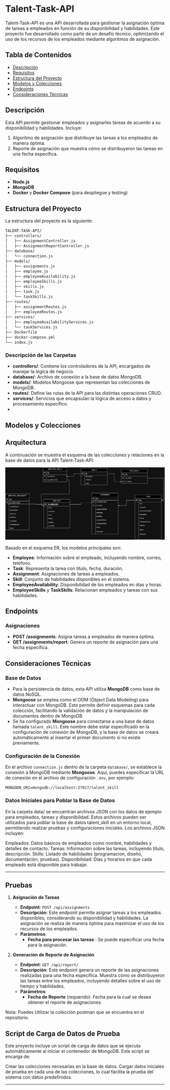 
# Talent-Task-API

Talent-Task-API es una API desarrollada para gestionar la asignación óptima de tareas a empleados en función de su disponibilidad y habilidades. Este proyecto fue desarrollado como parte de un desafío técnico, optimizando el uso de los recursos de los empleados mediante algoritmos de asignación.

## Tabla de Contenidos
- [Descripción](#descripción)
- [Requisitos](#requisitos)
- [Estructura del Proyecto](#estructura-del-proyecto)
- [Modelos y Colecciones](#modelos-y-colecciones)
- [Endpoints](#endpoints)
- [Consideraciones Técnicas](#consideraciones-técnicas)

## Descripción
Esta API permite gestionar empleados y asignarles tareas de acuerdo a su disponibilidad y habilidades. Incluye:
1. Algoritmo de asignación que distribuye las tareas a los empleados de manera óptima.
2. Reporte de asignación que muestra cómo se distribuyeron las tareas en una fecha específica.

## Requisitos
- **Node.js**
- **MongoDB**
- **Docker** y **Docker Compose** (para despliegue y testing)

## Estructura del Proyecto
La estructura del proyecto es la siguiente:

```plaintext
TALENT-TASK-API/
├── controllers/
│   ├── AssignmentController.js
│   ├── AssignmentReportController.js
├── database/
│   └── connection.js
├── models/
│   ├── assignments.js
│   ├── employee.js
│   ├── employeeAvailability.js
│   ├── employeeSkills.js
│   ├── skills.js
│   ├── task.js
│   └── taskSkills.js
├── routes/
│   ├── assignmentRoutes.js
│   ├── employeeRoutes.js
├── services/
│   ├── employeeAvailabilityServices.js
│   └── taskServices.js
├── Dockerfile
├── docker-compose.yml
└── index.js
```

### Descripción de las Carpetas
- **controllers/**: Contiene los controladores de la API, encargados de manejar la lógica de negocio.
- **database/**: Archivo de conexión a la base de datos MongoDB.
- **models/**: Modelos Mongoose que representan las colecciones de MongoDB.
- **routes/**: Define las rutas de la API para las distintas operaciones CRUD.
- **services/**: Servicios que encapsulan la lógica de acceso a datos y procesamiento específico.
- 

## Modelos y Colecciones

## Arquitectura

A continuación se muestra el esquema de las colecciones y relaciones en la base de datos para la API Talent-Task-API:

![Arquitectura de la Base de Datos](images/challenges_talana.jpg)

Basado en el esquema ER, los modelos principales son:

- **Employee**: Información sobre el empleado, incluyendo nombre, correo, telefono.
- **Task**: Representa la tarea con título, fecha, duración.
- **Assignment**: Asignaciones de tareas a empleados.
- **Skill**: Conjunto de habilidades disponibles en el sistema.
- **EmployeeAvailability**: Disponibilidad de los empleados en días y horas.
- **EmployeeSkills** y **TaskSkills**: Relacionan empleados y tareas con sus habilidades.

## Endpoints

### Asignaciones
- **POST /assignments**: Asigna tareas a empleados de manera óptima.
- **GET /assignments/report**: Genera un reporte de asignación para una fecha específica.

## Consideraciones Técnicas

### Base de Datos
- Para la persistencia de datos, esta API utiliza **MongoDB** como base de datos NoSQL.
- **Mongoose** se emplea como el ODM (Object Data Modeling) para interactuar con MongoDB. Esto permite definir esquemas para cada colección, facilitando la validación de datos y la manipulación de documentos dentro de MongoDB.
- Se ha configurado **Mongoose** para conectarse a una base de datos llamada `talent_skill`. Este nombre debe estar especificado en la configuración de conexión de MongoDB, y la base de datos se creará automáticamente al insertar el primer documento si no existe previamente.
  
### Configuración de la Conexión
En el archivo `connection.js` dentro de la carpeta `database/`, se establece la conexión a MongoDB mediante **Mongoose**. Aquí, puedes especificar la URL de conexión en el archivo de configuración `.env`, por ejemplo:

```plaintext
MONGODB_URI=mongodb://localhost:27017/talent_skill
```

### Datos Iniciales para Poblar la Base de Datos
En la carpeta data/ se encuentran archivos JSON con los datos de ejemplo para empleados, tareas y disponibilidad. Estos archivos pueden ser utilizados para poblar la base de datos talent_skill en un entorno local, permitiendo realizar pruebas y configuraciones iniciales. Los archivos JSON incluyen:

Empleados: Datos básicos de empleados como nombre, habilidades y detalles de contacto.
Tareas: Información sobre las tareas, incluyendo título, descripción.
Skills: Listado de habilidades (programacion, diseño, documentación, pruebas).
Disponibilidad: Días y horarios en que cada empleado está disponible para trabajar.

---
## Pruebas

1. **Asignación de Tareas**
   - **Endpoint**: `POST /api/assignments`
   - **Descripción**: Este endpoint permite asignar tareas a los empleados disponibles, considerando su disponibilidad y habilidades. La asignación se realiza de manera óptima para maximizar el uso de los recursos de los empleados.
   - **Parámetros**: 
     - **Fecha para procesar las tareas** : Se puede especificar una fecha para la asignación.

2. **Generación de Reporte de Asignación**
   - **Endpoint**: `GET /api/report/`
   - **Descripción**: Este endpoint genera un reporte de las asignaciones realizadas para una fecha específica. Muestra cómo se distribuyeron las tareas entre los empleados, incluyendo detalles sobre el uso de tiempo y habilidades.
   - **Parámetros**:
     - **Fecha de Reporte** (requerido): Fecha para la cual se desea obtener el reporte de asignaciones.
    
  Nota: Puedes Utilizar la colección postman que se encuentra en el repositorio.

## Script de Carga de Datos de Prueba

Este proyecto incluye un script de carga de datos que se ejecuta automáticamente al iniciar el contenedor de MongoDB. Este script se encarga de:

Crear las colecciones necesarias en la base de datos.
Cargar datos iniciales de prueba en cada una de las colecciones, lo cual facilita la prueba del sistema con datos predefinidos.

---

